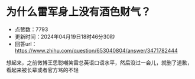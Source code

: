 # 为什么雷军身上没有酒色财气？
- 点赞数：7793
- 更新时间：2024年04月19日18时46分30秒
- 回答url：https://www.zhihu.com/question/653040804/answer/3471782444
<body>
 <p data-pid="UsQahKBs">想起来，之前微博王思聪嘲笑雷总英语口语水平，然后没过一会儿，就删了道歉，看起来被长辈或者官方骂的不轻</p>
</body>